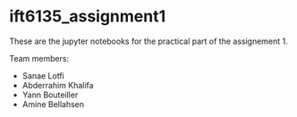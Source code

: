 # ift6135_assignment1

These are the jupyter notebooks for the practical part of the assignement 1. 

Team members:
- Sanae Lotfi
- Abderrahim Khalifa 
- Yann Bouteiller
- Amine Bellahsen 
